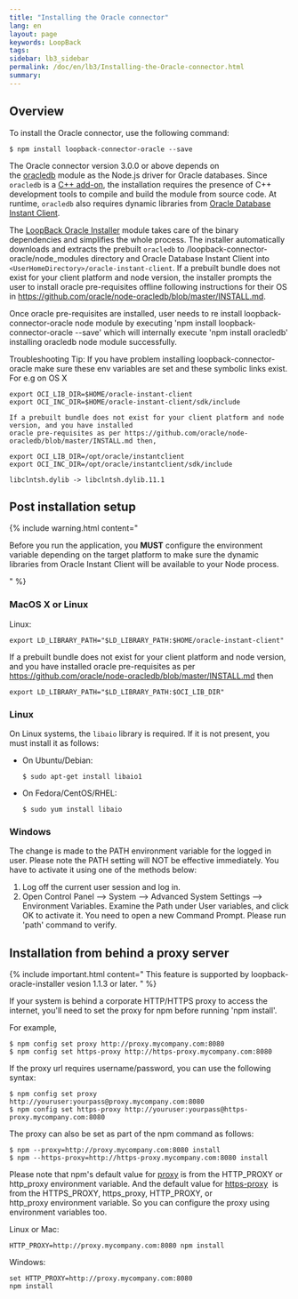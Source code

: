 ```yaml
---
title: "Installing the Oracle connector"
lang: en
layout: page
keywords: LoopBack
tags:
sidebar: lb3_sidebar
permalink: /doc/en/lb3/Installing-the-Oracle-connector.html
summary:
---
```


## Overview

To install the Oracle connector, use the following command:

```
$ npm install loopback-connector-oracle --save
```


The Oracle connector version 3.0.0 or above depends on the [oracledb](https://github.com/oracle/node-oracledb) module as the Node.js driver for Oracle databases.  Since `oracledb` is a [C++ add-on](http://nodejs.org/api/addons.html), the installation requires the presence of C++ development tools to compile and build the module from source code. At runtime, `oracledb` also requires dynamic libraries from [Oracle Database Instant Client](http://www.oracle.com/technetwork/database/features/instant-client/index.html).

The [LoopBack Oracle Installer](https://github.com/strongloop/loopback-oracle-installer) module takes care of the binary dependencies and simplifies the whole process. The installer automatically downloads and extracts the prebuilt `oracledb` to /loopback-connector-oracle/node_modules directory and Oracle Database Instant Client into `<UserHomeDirectory>/oracle-instant-client`. 
If a prebuilt bundle does not exist for your client platform and node version, the installer prompts the user to install oracle pre-requisites offline following instructions for their OS in https://github.com/oracle/node-oracledb/blob/master/INSTALL.md. 

Once oracle pre-requisites are installed, user needs to re install loopback-connector-oracle node module by executing 'npm install loopback-connector-oracle --save' which will internally execute 'npm install oracledb' installing oracledb node module successfully. 

Troubleshooting Tip: If you have problem installing loopback-connector-oracle make sure these env variables are set and these symbolic links exist. For e.g on OS X

``` 
export OCI_LIB_DIR=$HOME/oracle-instant-client 
export OCI_INC_DIR=$HOME/oracle-instant-client/sdk/include

If a prebuilt bundle does not exist for your client platform and node version, and you have installed 
oracle pre-requisites as per https://github.com/oracle/node-oracledb/blob/master/INSTALL.md then,

export OCI_LIB_DIR=/opt/oracle/instantclient
export OCI_INC_DIR=/opt/oracle/instantclient/sdk/include

```

```
libclntsh.dylib -> libclntsh.dylib.11.1
```


## Post installation setup

{% include warning.html content="

Before you run the application, you **MUST** configure the environment variable depending on the target platform to make sure the dynamic libraries
from Oracle Instant Client will be available to your Node process.

" %}

### MacOS X or Linux

Linux:

`export LD_LIBRARY_PATH="$LD_LIBRARY_PATH:$HOME/oracle-instant-client"`

If a prebuilt bundle does not exist for your client platform and node version, and you have installed oracle pre-requisites as per https://github.com/oracle/node-oracledb/blob/master/INSTALL.md then

`export LD_LIBRARY_PATH="$LD_LIBRARY_PATH:$OCI_LIB_DIR"`

### Linux

On Linux systems, the `libaio` library is required. If it is not present, you must install it as follows:

* On Ubuntu/Debian:
  ```shell
  $ sudo apt-get install libaio1
  ```
* On Fedora/CentOS/RHEL:
  ```shell
  $ sudo yum install libaio
  ```

### Windows

The change is made to the PATH environment variable for the logged in user. Please note the PATH setting will NOT be effective immediately.
You have to activate it using one of the methods below:

1.  Log off the current user session and log in.
2.  Open Control Panel --> System --> Advanced System Settings --> Environment Variables.
    Examine the Path under User variables, and click OK to activate it.
    You need to open a new Command Prompt. Please run 'path' command to verify.

## Installation from behind a proxy server

{% include important.html content="
This feature is supported by loopback-oracle-installer vesion 1.1.3 or later.
" %}

If your system is behind a corporate HTTP/HTTPS proxy to access the internet, you'll need to set the proxy for npm before running 'npm install'.

For example,

```shell
$ npm config set proxy http://proxy.mycompany.com:8080
$ npm config set https-proxy http://https-proxy.mycompany.com:8080
```

If the proxy url requires username/password, you can use the following syntax:

```shell
$ npm config set proxy http://youruser:yourpass@proxy.mycompany.com:8080
$ npm config set https-proxy http://youruser:yourpass@https-proxy.mycompany.com:8080
```

The proxy can also be set as part of the npm command as follows:

```shell
$ npm --proxy=http://proxy.mycompany.com:8080 install
$ npm --https-proxy=http://https-proxy.mycompany.com:8080 install
```

Please note that npm's default value for [proxy](https://www.npmjs.org/doc/misc/npm-config.html#proxy) is from the HTTP_PROXY or http_proxy environment variable.
And the default value for [https-proxy](https://www.npmjs.org/doc/misc/npm-config.html#https-proxy) 
is from the HTTPS_PROXY, https_proxy, HTTP_PROXY, or http_proxy environment variable.
So you can configure the proxy using environment variables too.

Linux or Mac:

```shell
HTTP_PROXY=http://proxy.mycompany.com:8080 npm install
```

Windows:


```shell
set HTTP_PROXY=http://proxy.mycompany.com:8080
npm install
```
